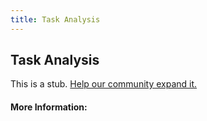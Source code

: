 ```yaml
---
title: Task Analysis
---
```


## Task Analysis

This is a stub. [Help our community expand it.](https://github.com/freeCodeCamp/guide-articles/tree/master/articles/User-Experience-Design/Task-Analysis/index.md)

<!-- The article goes here, in GitHub-flavored Markdown. Feel free to add YouTube videos, images, and CodePen/JSBin embeds  -->

#### More Information:
<!-- Please add any articles you think might be helpful to read before writing the article -->


